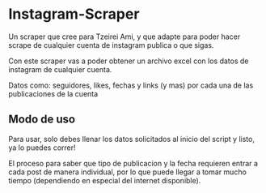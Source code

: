 # Instagram-Scraper

Un scraper que cree para Tzeirei Ami, y que adapte para poder hacer scrape de cualquier cuenta de instagram publica o que sigas.

Con este scraper vas a poder obtener un archivo excel con los datos de instagram de cualquier cuenta.

Datos como: seguidores, likes, fechas y links (y mas) por cada una de las publicaciones de la cuenta

## Modo de uso

Para usar, solo debes llenar los datos solicitados al inicio del script y listo, ya lo puedes correr!

El proceso para saber que tipo de publicacion y la fecha requieren entrar a cada post de manera individual, por lo que puede llegar a tomar mucho tiempo (dependiendo en especial del internet disponible).

